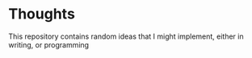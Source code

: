 Thoughts
========

This repository contains random ideas that I might implement, either in writing, or programming